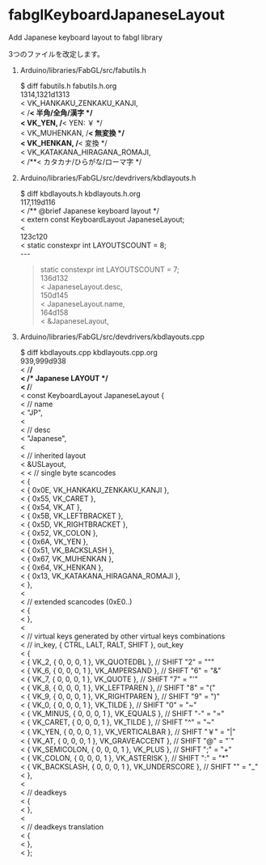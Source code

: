 # fabglKeyboardJapaneseLayout
Add Japanese keyboard layout to fabgl library

3つのファイルを改定します。

1. Arduino/libraries/FabGL/src/fabutils.h

	$ diff fabutils.h fabutils.h.org<br>
	1314,1321d1313<br>
	<   VK_HANKAKU_ZENKAKU_KANJI,<br>
	<                       /**< 半角/全角/漢字 */<br>
	<   VK_YEN,             /**< YEN: ￥ */<br>
	<   VK_MUHENKAN,        /**< 無変換 */<br>
	<   VK_HENKAN,          /**< 変換 */<br>
	<   VK_KATAKANA_HIRAGANA_ROMAJI,<br>
	<                       /**< カタカナ/ひらがな/ローマ字 */<br>

3. Arduino/libraries/FabGL/src/devdrivers/kbdlayouts.h

	$ diff kbdlayouts.h kbdlayouts.h.org<br>
	117,119d116<br>
	< /** @brief Japanese keyboard layout */<br>
	< extern const KeyboardLayout JapaneseLayout;<br>
	< <br>
	123c120<br>
	<   static constexpr int LAYOUTSCOUNT = 8;<br>
	---<br>
	>   static constexpr int LAYOUTSCOUNT = 7;<br>
	136d132<br>
	<         JapaneseLayout.desc,<br>
	150d145<br>
	<         JapaneseLayout.name,<br>
	164d158<br>
	<         &JapaneseLayout,<br>

4. Arduino/libraries/FabGL/src/devdrivers/kbdlayouts.cpp

	$ diff kbdlayouts.cpp kbdlayouts.cpp.org<br>
	939,999d938<br>
	< /**************************************************************************************/<br>
	< /* Japanese LAYOUT                                                                    */<br>
	< /**************************************************************************************/<br>
	< const KeyboardLayout JapaneseLayout {<br>
	<   // name<br>
	<   "JP",<br>
	< <br>
	<   // desc<br>
	<   "Japanese",<br>
	< <br>
	<   // inherited layout<br>
	<   &USLayout,<br>
	< 
	<   // single byte scancodes<br>
	<   {<br>
	<     { 0x0E, VK_HANKAKU_ZENKAKU_KANJI },<br>
	<     { 0x55, VK_CARET },<br>
	<     { 0x54, VK_AT },<br>
	<     { 0x5B, VK_LEFTBRACKET },<br>
	<     { 0x5D, VK_RIGHTBRACKET },<br>
	<     { 0x52, VK_COLON },<br>
	<     { 0x6A, VK_YEN },<br>
	<     { 0x51, VK_BACKSLASH },<br>
	<     { 0x67, VK_MUHENKAN },<br>
	<     { 0x64, VK_HENKAN },<br>
	<     { 0x13, VK_KATAKANA_HIRAGANA_ROMAJI },<br>
	<   },<br>
	< <br>
	<   // extended scancodes (0xE0..)<br>
	<   {<br>
	<   },<br>
	< <br>
	<   // virtual keys generated by other virtual keys combinations<br>
	<   //  in_key, { CTRL, LALT, RALT, SHIFT }, out_key<br>
	<   {<br>
	<     { VK_2,            { 0, 0, 0, 1 }, VK_QUOTEDBL },     // SHIFT "2" = """<br>
	<     { VK_6,            { 0, 0, 0, 1 }, VK_AMPERSAND },    // SHIFT "6" = "&"<br>
	<     { VK_7,            { 0, 0, 0, 1 }, VK_QUOTE },        // SHIFT "7" = "'"<br>
	<     { VK_8,            { 0, 0, 0, 1 }, VK_LEFTPAREN },    // SHIFT "8" = "("<br>
	<     { VK_9,            { 0, 0, 0, 1 }, VK_RIGHTPAREN },   // SHIFT "9" = ")"<br>
	<     { VK_0,            { 0, 0, 0, 1 }, VK_TILDE },        // SHIFT "0" = "~"<br>
	<     { VK_MINUS,        { 0, 0, 0, 1 }, VK_EQUALS },       // SHIFT "-" = "="<br>
	<     { VK_CARET,        { 0, 0, 0, 1 }, VK_TILDE },        // SHIFT "^" = "~"<br>
	<     { VK_YEN,          { 0, 0, 0, 1 }, VK_VERTICALBAR },  // SHIFT "￥" = "|"<br>
	<     { VK_AT,           { 0, 0, 0, 1 }, VK_GRAVEACCENT },  // SHIFT "@" = "`"<br>
	<     { VK_SEMICOLON,    { 0, 0, 0, 1 }, VK_PLUS },         // SHIFT ";" = "+"<br>
	<     { VK_COLON,        { 0, 0, 0, 1 }, VK_ASTERISK },     // SHIFT ":" = "*"<br>
	<     { VK_BACKSLASH,    { 0, 0, 0, 1 }, VK_UNDERSCORE },   // SHIFT "\" = "_"<br>
	<   },<br>
	< <br>
	<   // deadkeys<br>
	<   {<br>
	<   },<br>
	< <br>
	<   // deadkeys translation<br>
	<   {<br>
	<   },<br>
	< };<br>

